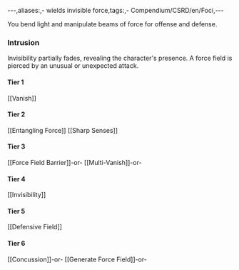 ---,aliases:,- wields invisible force,tags:,- Compendium/CSRD/en/Foci,---

You bend light and manipulate beams of force for offense and defense.
 ### Intrusion
Invisibility partially fades, revealing the character's presence. A force field is pierced by an unusual or unexpected attack.

#### Tier 1
[[Vanish]]
#### Tier 2
[[Entangling Force]]
[[Sharp Senses]]
#### Tier 3
[[Force Field Barrier]]-or-
[[Multi-Vanish]]-or-
#### Tier 4
[[Invisibility]]
#### Tier 5
[[Defensive Field]]
#### Tier 6
[[Concussion]]-or-
[[Generate Force Field]]-or-
